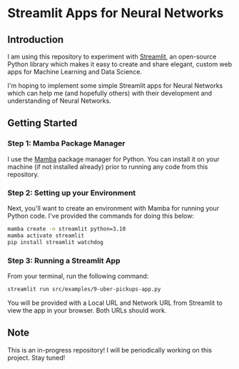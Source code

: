 # Streamlit Apps for Neural Networks

## Introduction

I am using this repository to experiment with [Streamlit](https://streamlit.io/), an open-source Python library which makes it easy to create and share elegant, custom web apps for Machine Learning and Data Science.

I'm hoping to implement some simple Streamlit apps for Neural Networks which can help me (and hopefully others) with their development and understanding of Neural Networks.

## Getting Started

### Step 1: Mamba Package Manager

I use the [Mamba](https://mamba.readthedocs.io/en/latest/index.html) package manager for Python. You can install it on your machine (if not installed already) prior to running any code from this repository.

### Step 2: Setting up your Environment

Next, you'll want to create an environment with Mamba for running your Python code. I've provided the commands for doing this below:

```bash
mamba create -n streamlit python=3.10
mamba activate streamlit
pip install streamlit watchdog
```

### Step 3: Running a Streamlit App

From your terminal, run the following command:

```bash
streamlit run src/examples/9-uber-pickups-app.py
```

You will be provided with a Local URL and Network URL from Streamlit to view the app in your browser. Both URLs should work.

## Note

This is an in-progress repository! I will be periodically working on this project. Stay tuned!